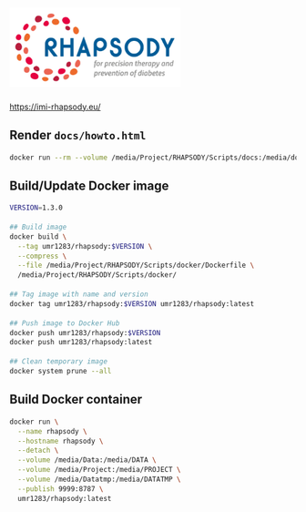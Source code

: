 # <img src="docs/RHAPSODY_Logo_WEB_Color.png" width="300" />

https://imi-rhapsody.eu/

## Render `docs/howto.html`
``` sh
docker run --rm --volume /media/Project/RHAPSODY/Scripts/docs:/media/docs umr1283/rhapsody:latest Rscript -e 'rmarkdown::render("/media/docs/howto.Rmd", output_file = "index.html", encoding = "UTF-8")'
```

## Build/Update Docker image
``` sh
VERSION=1.3.0

## Build image
docker build \
  --tag umr1283/rhapsody:$VERSION \
  --compress \
  --file /media/Project/RHAPSODY/Scripts/docker/Dockerfile \
  /media/Project/RHAPSODY/Scripts/docker/

## Tag image with name and version
docker tag umr1283/rhapsody:$VERSION umr1283/rhapsody:latest

## Push image to Docker Hub
docker push umr1283/rhapsody:$VERSION
docker push umr1283/rhapsody:latest

## Clean temporary image
docker system prune --all
```
 
## Build Docker container
``` sh
docker run \
  --name rhapsody \
  --hostname rhapsody \
  --detach \
  --volume /media/Data:/media/DATA \
  --volume /media/Project:/media/PROJECT \
  --volume /media/Datatmp:/media/DATATMP \
  --publish 9999:8787 \
  umr1283/rhapsody:latest
```

